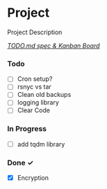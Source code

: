 # Project

Project Description

<em>[TODO.md spec & Kanban Board](https://bit.ly/3fCwKfM)</em>

### Todo

- [ ] Cron setup?  
- [ ] rsnyc vs tar  
- [ ] Clean old backups  
- [ ] logging library  
- [ ] Clear Code  

### In Progress

- [ ] add tqdm library  

### Done ✓

- [x] Encryption  


